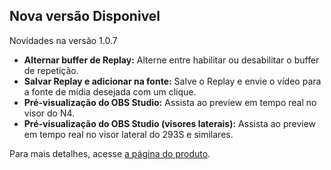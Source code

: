 ## Nova versão Disponivel
 Novidades na versão 1.0.7

- **Alternar buffer de Replay:** Alterne entre habilitar ou desabilitar o buffer de repetição.
- **Salvar Replay e adicionar na fonte:** Salve o Replay e envie o vídeo para a fonte de mídia desejada com um clique.
- **Pré-visualização do OBS Studio:** Assista ao preview em tempo real no visor do N4.
- **Pré-visualização do OBS Studio (visores laterais):** Assista ao preview em tempo real no visor lateral do 293S e similares.

Para mais detalhes, acesse [a página do produto](https://space.key123.vip/product?id=20240822000001).
